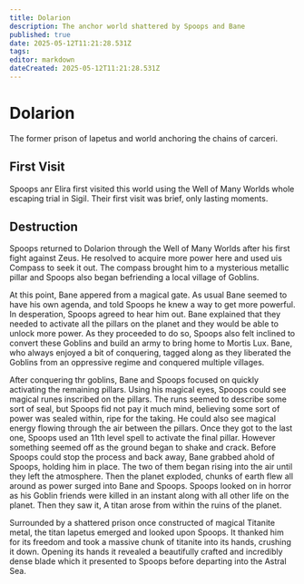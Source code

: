 ```yaml
---
title: Dolarion
description: The anchor world shattered by Spoops and Bane
published: true
date: 2025-05-12T11:21:28.531Z
tags: 
editor: markdown
dateCreated: 2025-05-12T11:21:28.531Z
---
```


# Dolarion
The former prison of Iapetus and world anchoring the chains of carceri.

## First Visit
Spoops anr Elira first visited this world using the Well of Many Worlds whole escaping trial in Sigil. Their first visit was brief, only lasting moments.

## Destruction
Spoops returned to Dolarion through the Well of Many Worlds after his first fight against Zeus. He resolved to acquire more power here and used uis Compass to seek it out. The compass brought him to a mysterious metallic pillar and Spoops also began befriending a local village of Goblins. 

At this point, Bane appered from a magical gate. As usual Bane seemed to have his own agenda, and told Spoops he knew a way to get more powerful. In desperation, Spoops agreed to hear him out. Bane explained that they needed to activate all the pillars on the planet and they would be able to unlock more power. As they proceeded to do so, Spoops also felt inclined to convert these Goblins and build an army to bring home to Mortis Lux. Bane, who always enjoyed a bit of conquering, tagged along as they liberated the Goblins from an oppressive regime and conquered multiple villages. 

After conquering thr goblins, Bane and Spoops focused on quickly activating the remaining pillars. Using his magical eyes, Spoops could see magical runes inscribed on the pillars. The runs seemed to describe some sort of seal, but Spoops fid not pay it much mind, believing some sort of power was sealed within, ripe for the taking. He could also see magical energy flowing through the air between the pillars. Once they got to the last one, Spoops used an 11th level spell to activate the final pillar. However something seemed off as the ground began to shake and crack. Before Spoops could stop the process and back away, Bane grabbed ahold of Spoops, holding him in place. The two of them began rising into the air until they left the atmosphere. Then the planet exploded, chunks of earth flew all around as power surged into Bane and Spoops. Spoops looked on in horror as his Goblin friends were killed in an instant along with all other life on the planet. Then they saw it, A titan arose from within the ruins of the planet. 

Surrounded by a shattered prison once constructed of magical Titanite metal, the titan Iapetus emerged and looked upon Spoops. It thanked him for its freedom and took a massive chunk of titanite into its hands, crushing it down. Opening its hands it revealed a beautifully crafted and incredibly dense blade which it presented to Spoops before departing into the Astral Sea.
